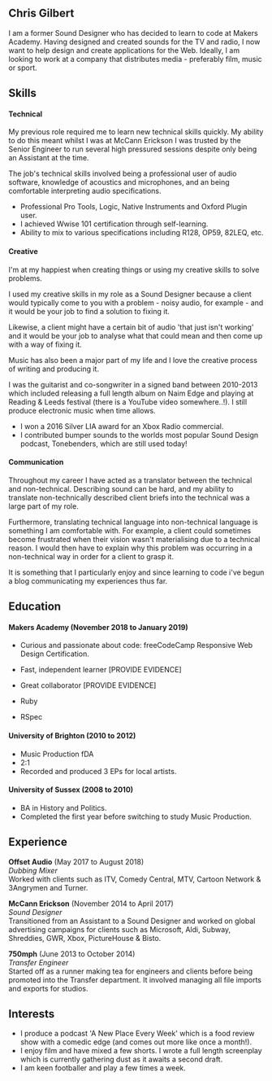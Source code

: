 ## Chris Gilbert

I am a former Sound Designer who has decided to learn to code at Makers Academy. Having designed and created sounds for the TV and radio, I now want to help design and create applications for the Web. Ideally, I am looking to work at a company that distributes media - preferably film, music or sport.

## Skills

#### Technical

My previous role required me to learn new technical skills quickly. My ability to do this meant whilst I was at McCann Erickson I was trusted by the Senior Engineer to run several high pressured sessions despite only being an Assistant at the time.

The job's technical skills involved being a professional user of audio software, knowledge of acoustics and microphones, and an being comfortable interpreting audio specifications.

- Professional Pro Tools, Logic, Native Instruments and Oxford Plugin user.
- I achieved Wwise 101 certification through self-learning.
- Ability to mix to various specifications including R128, OP59, 82LEQ, etc.

#### Creative

I'm at my happiest when creating things or using my creative skills to solve problems.

I used my creative skills in my role as a Sound Designer because a client would typically come to you with a problem - noisy audio, for example - and it would be your job to find a solution to fixing it.

Likewise, a client might have a certain bit of audio 'that just isn't working' and it would be your job to analyse what that could mean and then come up with a way of fixing it.

Music has also been a major part of my life and I love the creative process of writing and producing it.

I was the guitarist and co-songwriter in a signed band between 2010-2013 which included releasing a full length album on Naim Edge and playing at Reading & Leeds festival (there is a YouTube video somewhere..!). I still produce electronic music when time allows.

- I won a 2016 Silver LIA award for an Xbox Radio commercial.
- I contributed bumper sounds to the worlds most popular Sound Design podcast, Tonebenders, which are still used today!

#### Communication

Throughout my career I have acted as a translator between the technical and non-technical. Describing sound can be hard, and my ability to translate non-technically described client briefs into the technical was a large part of my role.

Furthermore, translating technical language into non-technical language is something I am comfortable with. For example, a client could sometimes become frustrated when their vision wasn't materialising due to a technical reason. I would then have to explain why this problem was occurring in a non-technical way in order for a client to grasp it.

It is something that I particularly enjoy and since learning to code i've begun a blog communicating my experiences thus far.

## Education

#### Makers Academy (November 2018 to January 2019)

- Curious and passionate about code: freeCodeCamp Responsive Web Design Certification.
- Fast, independent learner [PROVIDE EVIDENCE]
- Great collaborator [PROVIDE EVIDENCE]

- Ruby
- RSpec

#### University of Brighton (2010 to 2012)

- Music Production fDA
- 2:1
- Recorded and produced 3 EPs for local artists.

#### University of Sussex (2008 to 2010)

- BA in History and Politics.
- Completed the first year before switching to study Music Production.

## Experience

**Offset Audio** (May 2017 to August 2018)    
*Dubbing Mixer*  
Worked with clients such as ITV, Comedy Central, MTV, Cartoon Network & 3Angrymen and Turner.

**McCann Erickson** (November 2014 to April 2017)   
*Sound Designer*  
Transitioned from an Assistant to a Sound Designer and worked on global advertising campaigns for clients such as Microsoft, Aldi, Subway, Shreddies, GWR, Xbox, PictureHouse & Bisto.

**750mph** (June 2013 to October 2014)   
*Transfer Engineer*  
Started off as a runner making tea for engineers and clients before being promoted into the Transfer department. It involved managing all file imports and exports for studios.

## Interests
- I produce a podcast 'A New Place Every Week' which is a food review show with a comedic edge (and comes out more like once a month!).
- I enjoy film and have mixed a few shorts. I wrote a full length screenplay which is currently gathering dust as it awaits a second draft.
- I am keen footballer and play a few times a week.

